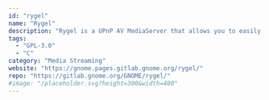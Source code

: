 ```yaml
---
id: "rygel"
name: "Rygel"
description: "Rygel is a UPnP AV MediaServer that allows you to easily share audio, video, and pictures. Media player software may use Rygel to become a MediaRenderer that may be controlled remotely by a UPnP or DLNA Controller."
tags:
  - "GPL-3.0"
  - "C"
category: "Media Streaming"
website: "https://gnome.pages.gitlab.gnome.org/rygel/"
repo: "https://gitlab.gnome.org/GNOME/rygel/"
#image: "/placeholder.svg?height=300&width=400"
---
```


